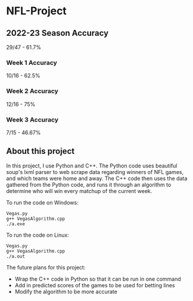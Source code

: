 # NFL-Project

## 2022-23 Season Accuracy
29/47 - 61.7%

### Week 1 Accuracy
10/16 - 62.5%
### Week 2 Accuracy
12/16 - 75%
### Week 3 Accuracy
7/15 - 46.67%

## About this project
In this project, I use Python and C++. 
The Python code uses beautiful soup's lxml parser to web scrape data regarding winners of NFL games, and which teams were home and away.
The C++ code then uses the data gathered from the Python code, and runs it through an algorithm to determine who will win every matchup of the current week.

To run the code on Windows:
  ```
  Vegas.py
  g++ VegasAlgorithm.cpp
  ./a.exe
  ```

To run the code on Linux:
```
Vegas.py
g++ VegasAlgorithm.cpp
./a.out
```
    
The future plans for this project:
- Wrap the C++ code in Python so that it can be run in one command
- Add in predicted scores of the games to be used for betting lines
- Modify the algorithm to be more accurate
